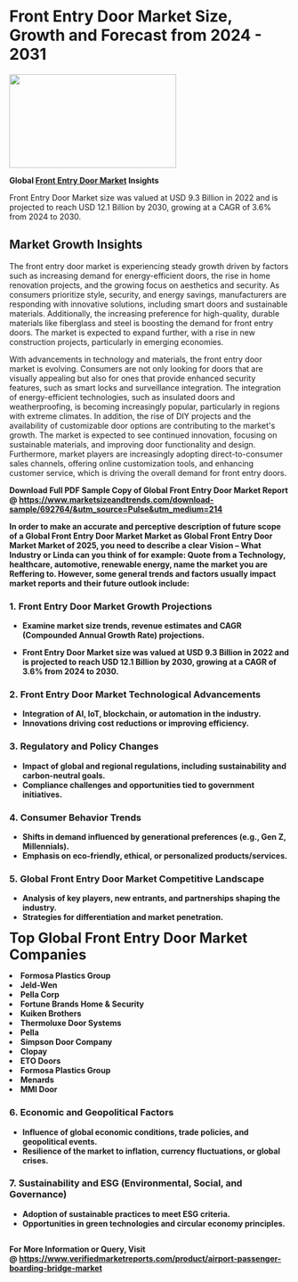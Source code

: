 <H1>Front Entry Door Market Size, Growth and Forecast from 2024 - 2031</H1><img class="aligncenter size-medium wp-image-584254" src="https://thirdeyenews.in/wp-content/uploads/2024/09/Global-Market-Research-300x168.jpeg" alt="" width="300" height="168" /><p><strong>Global&nbsp;<a href="https://www.marketsizeandtrends.com/download-sample/692764/&amp;utm_source=Pulse&amp;utm_medium=214">Front Entry Door Market</a> Insights</strong></p><p>Front Entry Door Market size was valued at USD 9.3 Billion in 2022 and is projected to reach USD 12.1 Billion by 2030, growing at a CAGR of 3.6% from 2024 to 2030.</p><p><h2>Market Growth Insights</h2> <p>The front entry door market is experiencing steady growth driven by factors such as increasing demand for energy-efficient doors, the rise in home renovation projects, and the growing focus on aesthetics and security. As consumers prioritize style, security, and energy savings, manufacturers are responding with innovative solutions, including smart doors and sustainable materials. Additionally, the increasing preference for high-quality, durable materials like fiberglass and steel is boosting the demand for front entry doors. The market is expected to expand further, with a rise in new construction projects, particularly in emerging economies.</p> <p><strong></strong></p> <p>With advancements in technology and materials, the front entry door market is evolving. Consumers are not only looking for doors that are visually appealing but also for ones that provide enhanced security features, such as smart locks and surveillance integration. The integration of energy-efficient technologies, such as insulated doors and weatherproofing, is becoming increasingly popular, particularly in regions with extreme climates. In addition, the rise of DIY projects and the availability of customizable door options are contributing to the market's growth. The market is expected to see continued innovation, focusing on sustainable materials, and improving door functionality and design. Furthermore, market players are increasingly adopting direct-to-consumer sales channels, offering online customization tools, and enhancing customer service, which is driving the overall demand for front entry doors. <p><strong></p><p><span class=""><strong>Download Full PDF Sample Copy of Global Front Entry Door Market Report</strong> @ <a href="https://www.marketsizeandtrends.com/download-sample/692764/&amp;utm_source=Pulse&amp;utm_medium=214" target="_blank">https://www.marketsizeandtrends.com/download-sample/692764/&amp;utm_source=Pulse&amp;utm_medium=214</a></span></p><p>In order to make an accurate and perceptive description of future scope of a Global&nbsp;Front Entry Door Market Market as Global&nbsp;Front Entry Door Market Market of 2025, you need to describe a clear Vision &ndash; What Industry or Linda can you think of for example: Quote from a Technology, healthcare, automotive, renewable energy, name the market you are Reffering to. However, some general trends and factors usually impact market reports and their future outlook include:</p><h3>1.&nbsp;<strong>Front Entry Door Market Growth Projections</strong></h3><ul><li>Examine market size trends, revenue estimates and CAGR (Compounded Annual Growth Rate) projections.</li><li><p>Front Entry Door Market size was valued at USD 9.3 Billion in 2022 and is projected to reach USD 12.1 Billion by 2030, growing at a CAGR of 3.6% from 2024 to 2030.</p></li></ul><h3>2.&nbsp;<strong>Front Entry Door Market Technological Advancements</strong></h3><ul><li>Integration of AI, IoT, blockchain, or automation in the industry.</li><li>Innovations driving cost reductions or improving efficiency.</li></ul><h3>3.&nbsp;<strong>Regulatory and Policy Changes</strong></h3><ul><li>Impact of global and regional regulations, including sustainability and carbon-neutral goals.</li><li>Compliance challenges and opportunities tied to government initiatives.</li></ul><h3>4.&nbsp;<strong>Consumer Behavior Trends</strong></h3><ul><li>Shifts in demand influenced by generational preferences (e.g., Gen Z, Millennials).</li><li>Emphasis on eco-friendly, ethical, or personalized products/services.</li></ul><h3>5.&nbsp;<strong>Global Front Entry Door Market Competitive Landscape</strong></h3><ul><li>Analysis of key players, new entrants, and partnerships shaping the industry.</li><li>Strategies for differentiation and market penetration.</li></ul><p data-pm-slice="1 1 []"><span style="color: inherit; font-family: inherit; font-size: 25px;">Top Global Front Entry Door Market Companies</span></p><div class="" data-test-id=""><p><li>Formosa Plastics Group</li><li> Jeld-Wen</li><li> Pella Corp</li><li> Fortune Brands Home & Security</li><li> Kuiken Brothers</li><li> Thermoluxe Door Systems</li><li> Pella</li><li> Simpson Door Company</li><li> Clopay</li><li> ETO Doors</li><li> Formosa Plastics Group</li><li> Menards</li><li> MMI Door</li></p></div><h3>6.&nbsp;<strong>Economic and Geopolitical Factors</strong></h3><ul><li>Influence of global economic conditions, trade policies, and geopolitical events.</li><li>Resilience of the market to inflation, currency fluctuations, or global crises.</li></ul><h3>7.&nbsp;<strong>Sustainability and ESG (Environmental, Social, and Governance)</strong></h3><ul><li>Adoption of sustainable practices to meet ESG criteria.</li><li>Opportunities in green technologies and circular economy principles.</li></ul><h2><strong style="font-size: 14px;">For More Information or Query, Visit @&nbsp;</strong><a style="background-color: #ffffff; font-size: 14px;" href="https://www.marketsizeandtrends.com/report/front-entry-door-market/" target="_blank">https://www.verifiedmarketreports.com/product/airport-passenger-boarding-bridge-market</a></h2>
